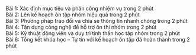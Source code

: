 Bài 1: Xác định mục tiêu và phân công nhiệm vụ trong 2 phút  
Bài 2: Lên kế hoạch ôn tập nhóm hiệu quả trong 2 phút  
Bài 3: Phương pháp trao đổi và chia sẻ thông tin nhanh chóng trong 2 phút  
Bài 4: Tận dụng công nghệ để hỗ trợ ôn thi nhóm trong 2 phút  
Bài 5: Kỹ thuật động viên và duy trì tinh thần học tập nhóm trong 2 phút  
Bài 6: Tổng kết khóa học – Tự tin với kế hoạch ôn tập đã hoàn thành trong 2 phút